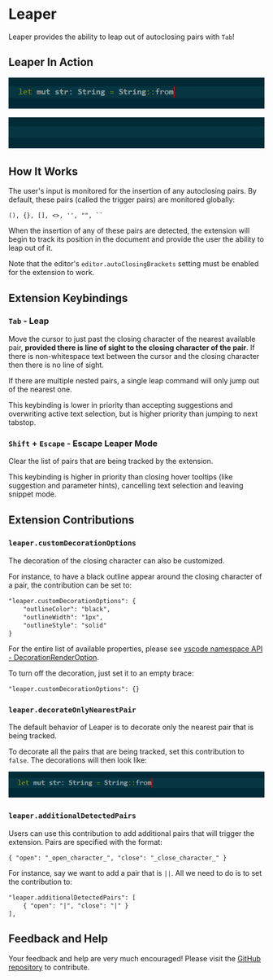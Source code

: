 # Leaper

Leaper provides the ability to leap out of autoclosing pairs with `Tab`!

## Leaper In Action

![Leaper In Action](images/leaper-in-action.gif)

![Leaper In Action 2](images/leaper-in-action-2.gif)

## How It Works

The user's input is monitored for the insertion of any autoclosing pairs. By default, these pairs (called the trigger pairs) are monitored globally:

    (), {}, [], <>, '', "", ``

When the insertion of any of these pairs are detected, the extension will begin to track its position in the document and provide the user the ability to leap out of it.

Note that the editor's `editor.autoClosingBrackets` setting must be enabled for the extension to work.

## Extension Keybindings

### `Tab` - Leap

Move the cursor to just past the closing character of the nearest available pair, **provided there is line of sight to the closing character of the pair**. If there is non-whitespace text between the cursor and the closing character then there is no line of sight.

If there are multiple nested pairs, a single leap command will only jump out of the nearest one.

This keybinding is lower in priority than accepting suggestions and overwriting active text selection, but is higher priority than jumping to next tabstop.

### `Shift` + `Escape` - Escape Leaper Mode

Clear the list of pairs that are being tracked by the extension.

This keybinding is higher in priority than closing hover tooltips (like suggestion and parameter hints), cancelling text selection and leaving snippet mode.

## Extension Contributions

### `leaper.customDecorationOptions`

The decoration of the closing character can also be customized.

For instance, to have a black outline appear around the closing character of a pair, the contribution can be set to:

    "leaper.customDecorationOptions": {
        "outlineColor": "black",
        "outlineWidth": "1px",
        "outlineStyle": "solid"
    }

For the entire list of available properties, please see [vscode namespace API - DecorationRenderOption](https://code.visualstudio.com/docs/extensionAPI/vscode-api#DecorationRenderOptions).

To turn off the decoration, just set it to an empty brace:

    "leaper.customDecorationOptions": {}

### `leaper.decorateOnlyNearestPair`

The default behavior of Leaper is to decorate only the nearest pair that is being tracked. 

To decorate all the pairs that are being tracked, set this contribution to `false`. The decorations will then look like:

![Decorate All Pairs](images/decorate-all-pairs.gif)

### `leaper.additionalDetectedPairs`

Users can use this contribution to add additional pairs that will trigger the extension. Pairs are specified with the format: 

    { "open": "_open_character_", "close": "_close_character_" }

For instance, say we want to add a pair that is `||`. All we need to do is to set the contribution to:

    "leaper.additionalDetectedPairs": [
        { "open": "|", "close": "|" }
    ],

## Feedback and Help

Your feedback and help are very much encouraged! Please visit the [GitHub repository](https://github.com/OnlyLys/Leaper) to contribute.